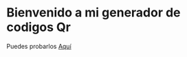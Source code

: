 # Bienvenido a mi generador de codigos Qr

Puedes probarlos [Aquí](https://charsdvp.github.io/GeneradorQr/)